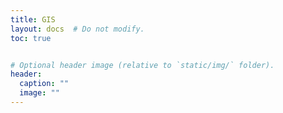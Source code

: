 ```yaml
---
title: GIS 
layout: docs  # Do not modify.
toc: true


# Optional header image (relative to `static/img/` folder).
header:
  caption: ""
  image: ""
---
```



